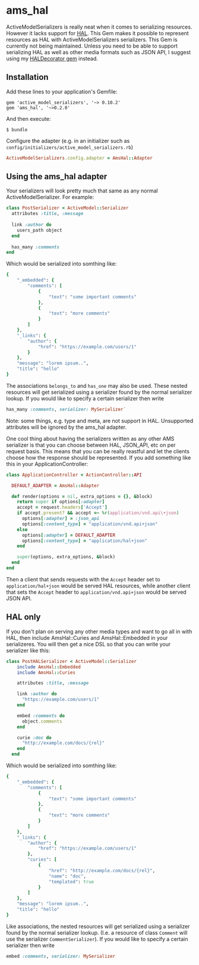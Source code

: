 # ams_hal

ActiveModelSerializers is really neat when it comes to serializing resources. However it lacks support for [HAL](http://stateless.co/hal_specification.html).
This Gem makes it possible to represent resources as HAL with ActiveModelSerializers serializers.
This Gem is currently not being maintained. Unless you need to be able to support serializing HAL as well as other media formats such as JSON API, I suggest using my [HALDecorator gem](https://github.com/sammyhenningsson/hal_decorator) instead.


## Installation

Add these lines to your application's Gemfile:

```
gem 'active_model_serializers', '~> 0.10.2'
gem 'ams_hal', '~>0.2.0'
```

And then execute:

```
$ bundle
```

Configure the adapter (e.g. in an initializer such as `config/initializers/active_model_serializers.rb`)

``` ruby
ActiveModelSerializers.config.adapter = AmsHal::Adapter
```

## Using the ams_hal adapter

Your serializers will look pretty much that same as any normal ActiveModelSerializer. For example:
``` ruby
class PostSerializer < ActiveModel::Serializer
  attributes :title, :message
  
  link :author do
    users_path object
  end
  
  has_many :comments
end
```
Which would be serialized into somthing like:
``` ruby
{
    "_embedded": {
        "comments": [
            {
                "text": "some important comments"
            },
            {
                "text": "more comments"
            }
        ]
    },
    "_links": {
        "author": {
            "href": "https://example.com/users/1"
        }
    },
    "message": "lorem ipsum..",
    "title": "hello"
}
```
The associations `belongs_to` and `has_one` may also be used. These nested resources will get serialized using
a serializer found by the normal serializer lookup. If you would like to specify a certain serializer then
write
``` ruby
has_many :comments, serializer: MySerializer`
```
Note: some things, e.g. type and meta, are not support in HAL. Unsupported attributes will be ignored by the ams_hal adapter.   

One cool thing about having the serializers written as any other AMS serializer is that you can choose between HAL, JSON_API, etc on per request basis. This means that you can be really reastful and let the clients choose how the response should be represented. If you add something like this in your ApplicationController:
``` ruby
class ApplicationController < ActionController::API

  DEFAULT_ADAPTER = AmsHal::Adapter

  def render(options = nil, extra_options = {}, &block)
    return super if options[:adapter]
    accept = request.headers['Accept']
    if accept.present? && accept =~ %r(application/vnd.api\+json)
      options[:adapter] = :json_api
      options[:content_type] = "application/vnd.api+json"
    else
      options[:adapter] = DEFAULT_ADAPTER
      options[:content_type] = "application/hal+json"
    end

    super(options, extra_options, &block)
  end
end
```
Then a client that sends requests with the `Accept` header set to `application/hal+json` would be served HAL resources, while another client that sets the `Accept` header to `application/vnd.api+json` would be served JSON API.

## HAL only
If you don't plan on serving any other media types and want to go all in with HAL, then include AmsHal::Curies and AmsHal::Embedded in your serializeres. You will then get a nice DSL so that you can write your serializer like this:
``` ruby
class PostHALSerializer < ActiveModel::Serializer
    include AmsHal::Embedded
    include AmsHal::Curies

    attributes :title, :message

    link :author do
      "https://example.com/users/1"
    end

    embed :comments do
      object.comments
    end

    curie :doc do
      "http://example.com/docs/{rel}"
    end
  end
```
Which would be serialized into somthing like:

``` ruby
{
    "_embedded": {
        "comments": [
            {
                "text": "some important comments"
            },
            {
                "text": "more comments"
            }
        ]
    },
    "_links": {
        "author": {
            "href": "https://example.com/users/1"
        },
        "curies": [
            {
                "href": "http://example.com/docs/{rel}",
                "name": "doc",
                "templated": true
            }
        ]
    },
    "message": "lorem ipsum..",
    "title": "hello"
}
```
Like associations, the nested resources will get serialized using a serializer found by the normal serializer lookup.
(I.e. a resource of class `Comment` will use the serializer `CommentSerializer`). If you would like to specify a certain
serializer then write
``` ruby
embed :comments, serializer: MySerializer
```

